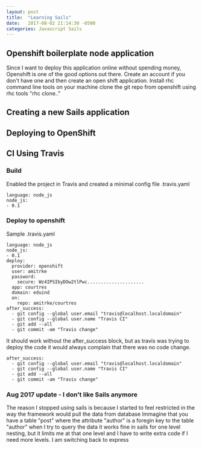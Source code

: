 ```yaml
---
layout: post
title:  "Learning Sails"
date:   2017-08-02 21:14:30 -0500
categories: Javascript Sails
---
```

## Openshift boilerplate node application
Since I want to deploy this application online without spending money, Openshift is one of the good options out there.
Create an account if you don't have one and then create an open shift application.
Install rhc command line tools on your machine
clone the git repo from openshift using rhc tools "rhc clone.."

## Creating a new Sails application

## Deploying to OpenShift

## CI Using Travis

### Build

Enabled the project in Travis and created a minimal config file .travis.yaml

```
language: node_js
node_js:
- 0.1
```

### Deploy to openshift

Sample .travis.yaml

```
language: node_js
node_js:
- 0.1
deploy:
  provider: openshift
  user: amitrke
  password:
    secure: Wz4IPSIbyDOw2tlPwc.....................
  app: courtres
  domain: eduind
  on:
    repo: amitrke/courtres
after_success:
  - git config --global user.email "travis@localhost.localdomain"
  - git config --global user.name "Travis CI"
  - git add --all
  - git commit -am "Travis change"
```

It should work without the after_success block, but as travis was trying to deploy the code it would always complain that there was no code change.

```
after_success:
  - git config --global user.email "travis@localhost.localdomain"
  - git config --global user.name "Travis CI"
  - git add --all
  - git commit -am "Travis change"
```

### Aug 2017 update - I don't like Sails anymore
The reason I stopped using sails is because I started to feel restricted in the way the framework would pull the data from database
Immagine that you have a table "post" where the attribute "author" is a foregin key to the table "author" when I try to query the data it works fine in sails for one level nesting, but it limits me at that one level and I have to write extra code if I need more levels.
I am switching back to express
